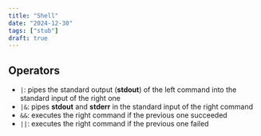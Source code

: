 ```yaml
---
title: "Shell"
date: "2024-12-30"
tags: ["stub"]
draft: true
---
```


## Operators

- `|`: pipes the standard output (__stdout__) of the left command into the standard input of the right one
- `|&`: pipes __stdout__ and __stderr__ in the standard input of the right command
- `&&`: executes the right command if the previous one succeeded
- `||`: executes the right command if the previous one failed
